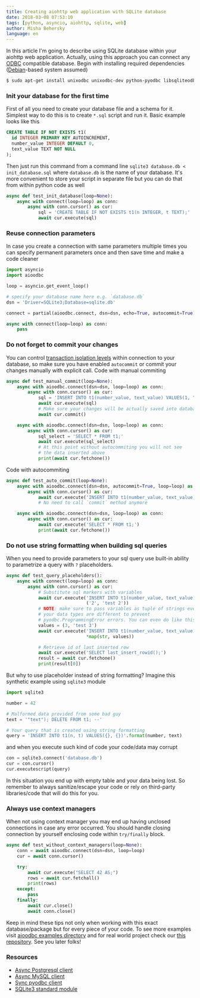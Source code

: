 ```yaml
---
title: Creating aiohttp web application with SQLite database
date: 2018-03-08 07:53:10
tags: [python, asyncio, aiohttp, sqlite, web]
author: Misha Behersky
language: en
---
```


In this article I'm going to describe using SQLite database within your aiohttp web application. Actually, using this approach you can connect any [ODBC](https://en.wikipedia.org/wiki/Open_Database_Connectivity) compatible database. Begin with installing required dependencies ([Debian](https://en.wikipedia.org/wiki/Debian)-based system assumed)

```bash
$ sudo apt-get install unixodbc unixodbc-dev python-pyodbc libsqliteodbc
```

### Init your database for the first time
First of all you need to create your database file and a schema for it. Simplest way to do this is to create `*.sql` script and run it. Basic example looks like this

```sql
CREATE TABLE IF NOT EXISTS t1(
  id INTEGER PRIMARY KEY AUTOINCREMENT,
  number_value INTEGER DEFAULT 0,
  text_value TEXT NOT NULL
);
```

Then just run this command from a command line `sqlite3 database.db < init_database.sql` where `database.db` is the name of your database. It's more convenient to store your script in separate file but you can do that from within python code as well

```python
async def test_init_database(loop=None):
    async with connect(loop=loop) as conn:
        async with conn.cursor() as cur:
            sql = 'CREATE TABLE IF NOT EXISTS t1(n INTEGER, t TEXT);'
            await cur.execute(sql)
```

### Reuse connection parameters
In case you create a connection with same parameters multiple times you can specify permanent parameters once and then save time and make a code cleaner

```python
import asyncio
import aioodbc

loop = asyncio.get_event_loop()

# specify your database name here e.g. `database.db`
dsn = 'Driver=SQLite3;Database=sqlite.db'

connect = partial(aioodbc.connect, dsn=dsn, echo=True, autocommit=True)

async with connect(loop=loop) as conn:
    pass
```

### Do not forget to commit your changes
You can control [transaction isolation levels](https://en.wikipedia.org/wiki/Isolation_(database_systems)#Isolation_levels) within connection to your database, so make sure you have enabled `autocommit` or commit your changes manually with explicit call.
Code with manual commiting

```python
async def test_manual_commit(loop=None):
    async with aioodbc.connect(dsn=dsn, loop=loop) as conn:
        async with conn.cursor() as cur:
            sql = 'INSERT INTO t1(number_value, text_value) VALUES(1, "test");'
            await cur.execute(sql)
            # Make sure your changes will be actually saved into database
            await cur.commit()

    async with aioodbc.connect(dsn=dsn, loop=loop) as conn:
        async with conn.cursor() as cur:
            sql_select = 'SELECT * FROM t1;'
            await cur.execute(sql_select)
            # At this point without autocommiting you will not see
            # the data inserted above
            print(await cur.fetchone())
```

Code with autocommiting

```python
async def test_auto_commit(loop=None):
    async with aioodbc.connect(dsn=dsn, autocommit=True, loop=loop) as conn:
        async with conn.cursor() as cur:
            await cur.execute('INSERT INTO t1(number_value, text_value) VALUES(2, "test 2");')
            # No need to call `commit` method anymore

    async with aioodbc.connect(dsn=dsn, loop=loop) as conn:
        async with conn.cursor() as cur:
            await cur.execute('SELECT * FROM t1;')
            print(await cur.fetchone())
```

### Do not use string formatting when building sql queries
When you need to provide parameters to your sql query use built-in ability to parametrize a query with `?` placeholders.

```python
async def test_query_placeholders():
    async with connect(loop=loop) as conn:
        async with conn.cursor() as cur:
            # Substitute sql markers with variables
            await cur.execute('INSERT INTO t1(number_value, text_value) VALUES(?, ?);',
                              ('2', 'test 2'))
            # NOTE: make sure to pass variables as tuple of strings even if
            # your data types are different to prevent
            # pyodbc.ProgrammingError errors. You can even do like this
            values = (3, 'test 3')
            await cur.execute('INSERT INTO t1(number_value, text_value) VALUES(?, ?);',
                              *map(str, values))

            # Retrieve id of last inserted row
            await cur.execute('SELECT last_insert_rowid();')
            result = await cur.fetchone()
            print(result[0])
```

But why to use placeholder instead of string formatting? Imagine this synthetic example using `sqlite3` module

```python
import sqlite3

number = 42

# Malformed data provided from some bad guy
text = '"text"); DELETE FROM t1; --'

# Your query that is created using string formatting
query = 'INSERT INTO t1(n, t) VALUES({}, {})'.format(number, text)
```

and when you execute such kind of code your code/data may corrupt

```python
con = sqlite3.connect('database.db')
cur = con.cursor()
cur.executescript(query)
```

In this situation you end up with empty table and your data being lost. So remember to always sanitize/escape your code or rely on third-party libraries/code that will do this for you.

### Always use context managers
When not using context manager you may end up having unclosed connections in case any error occurred. You should handle closing connection by yourself enclosing code within `try/finally` block.

```python
async def test_without_context_managers(loop=None):
    conn = await aioodbc.connect(dsn=dsn, loop=loop)
    cur = await conn.cursor()

    try:
        await cur.execute("SELECT 42 AS;")
        rows = await cur.fetchall()
        print(rows)
    except:
        pass
    finally:
        await cur.close()
        await conn.close()
```

Keep in mind these tips not only when working with this exact database/package but for every piece of your code. To see more examples visit [aioodbc examples directory](https://github.com/aio-libs/aioodbc/tree/master/examples) and for real world project check our [this repository](https://github.com/bmwant/pr-review-notifier).
See you later folks!

### Resources
* [Async Postgresql client](https://aiopg.readthedocs.io/en/stable/)
* [Async MySQL client](https://aiomysql.readthedocs.io/en/latest/)
* [Sync pyodbc client](https://github.com/mkleehammer/pyodbc/wiki)
* [SQLite3 standard module](https://docs.python.org/3/library/sqlite3.html)
